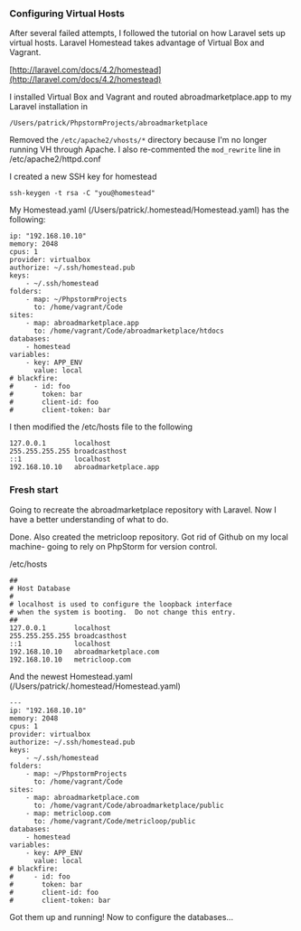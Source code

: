 ### Configuring Virtual Hosts

After several failed attempts, I followed the tutorial on how Laravel sets up virtual hosts.
Laravel Homestead takes advantage of Virtual Box and Vagrant. 

[http://laravel.com/docs/4.2/homestead](http://laravel.com/docs/4.2/homestead)

I installed Virtual Box and Vagrant and routed abroadmarketplace.app to my Laravel installation in 
```
/Users/patrick/PhpstormProjects/abroadmarketplace
```

Removed the `/etc/apache2/vhosts/*` directory because I'm no longer running VH through Apache.
I also re-commented the `mod_rewrite` line in /etc/apache2/httpd.conf

I created a new SSH key for homestead
```
ssh-keygen -t rsa -C "you@homestead"
```
My Homestead.yaml (/Users/patrick/.homestead/Homestead.yaml) has the following:
```
ip: "192.168.10.10"
memory: 2048
cpus: 1
provider: virtualbox
authorize: ~/.ssh/homestead.pub
keys:
    - ~/.ssh/homestead
folders:
    - map: ~/PhpstormProjects
      to: /home/vagrant/Code
sites:
    - map: abroadmarketplace.app
      to: /home/vagrant/Code/abroadmarketplace/htdocs
databases:
    - homestead
variables:
    - key: APP_ENV
      value: local
# blackfire:
#     - id: foo
#       token: bar
#       client-id: foo
#       client-token: bar
```
I then modified the /etc/hosts file to the following
```
127.0.0.1       localhost
255.255.255.255 broadcasthost
::1             localhost
192.168.10.10   abroadmarketplace.app
```

### Fresh start
Going to recreate the abroadmarketplace repository with Laravel. Now I have a better understanding of what to do.

Done. Also created the metricloop repository. Got rid of Github on my local machine- going to rely on PhpStorm for 
version control. 

/etc/hosts
```
##
# Host Database
#
# localhost is used to configure the loopback interface
# when the system is booting.  Do not change this entry.
##
127.0.0.1       localhost
255.255.255.255 broadcasthost
::1             localhost
192.168.10.10   abroadmarketplace.com
192.168.10.10   metricloop.com
```
And the newest Homestead.yaml (/Users/patrick/.homestead/Homestead.yaml)
```
---
ip: "192.168.10.10"
memory: 2048
cpus: 1
provider: virtualbox
authorize: ~/.ssh/homestead.pub
keys:
    - ~/.ssh/homestead
folders:
    - map: ~/PhpstormProjects
      to: /home/vagrant/Code
sites:
    - map: abroadmarketplace.com
      to: /home/vagrant/Code/abroadmarketplace/public
    - map: metricloop.com
      to: /home/vagrant/Code/metricloop/public
databases:
    - homestead
variables:
    - key: APP_ENV
      value: local
# blackfire:
#     - id: foo
#       token: bar
#       client-id: foo
#       client-token: bar
```

Got them up and running! Now to configure the databases...
